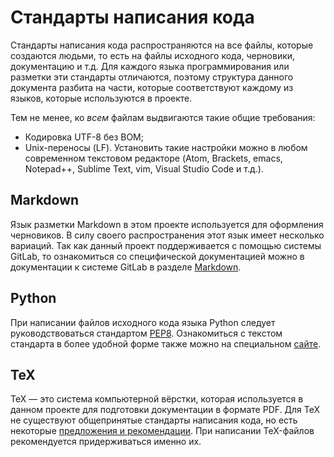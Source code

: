 # Стандарты написания кода

Стандарты написания кода распространяются на все файлы, которые создаются людьми, то есть на файлы исходного кода, черновики, документацию и т.д. Для каждого языка программирования или разметки эти стандарты отличаются, поэтому структура данного документа разбита на части, которые соответствуют каждому из языков, которые используются в проекте.

Тем не менее, ко *всем* файлам выдвигаются такие общие требования:
- Кодировка UTF-8 без BOM;
- Unix-переносы (LF).
Установить такие настройки можно в любом современном текстовом редакторе (Atom, Brackets, emacs, Notepad++, Sublime Text, vim, Visual Studio Code и т.д.).

## Markdown

Язык разметки Markdown в этом проекте используется для оформления черновиков. В силу своего распространения этот язык имеет несколько вариаций. Так как данный проект поддерживается с помощью системы GitLab, то ознакомиться со специфической документацией можно в документации к системе GitLab в разделе [Markdown](https://gitlab.com/help/user/markdown).

## Python

При написании файлов исходного кода языка Python следует руководствоваться стандартом [PEP8](https://www.python.org/dev/peps/pep-0008/). Ознакомиться с текстом стандарта в более удобной форме также можно на специальном [сайте](https://pep8.org).

## TeX
TeX — это система компьютерной вёрстки, которая используется в данном проекте для подготовки документации в формате PDF. Для TeX не существуют общепринятые стандарты написания кода, но есть некоторые [предложения и рекомендации](https://www.tug.org/TUGboat/tb32-3/tb102verna.pdf). При написании TeX-файлов рекомендуется придерживаться именно их.